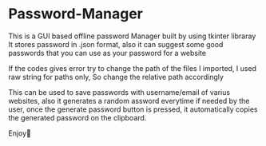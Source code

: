 # Password-Manager

This is a GUI based offline password Manager built by using tkinter libraray
It stores password in .json format, also it can suggest some good passwords that you can use as your password for a website

If the codes gives error try to change the path of the files I imported, I used raw string for paths only, So change the relative path accordingly 

This can be used to save passwords with username/email of varius websites, also it generates a random assword everytime if needed by the user, once the generate password button is pressed, it automatically copies the generated password on the clipboard.

Enjoy🙂
